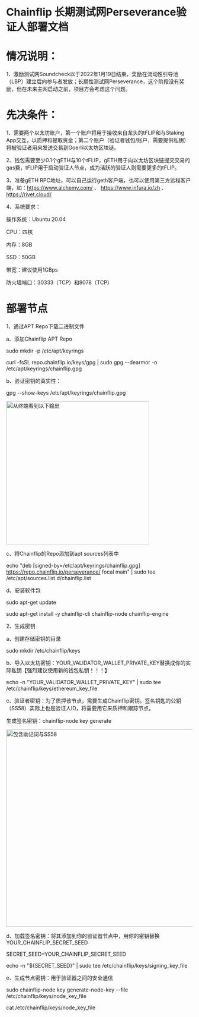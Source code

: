 # Chainflip 长期测试网Perseverance验证人部署文档

# 情况说明：

1、激励测试网Soundcheck以于2022年1月19日结束，奖励在流动性引导池（LBP）建立后向参与者发放；长期性测试网Perseverance，这个阶段没有奖励，但在未来主网启动之前，项目方会考虑这个问题。

# 先决条件：

1、需要两个以太坊账户，第一个账户将用于接收来自龙头的tFLIP和与Staking App交互，以质押和提取资金；第二个账户（验证者钱包/账户，需要提供私钥）将被验证者用来发送交易到Goerli以太坊区块链。

2、钱包需要至少0.1个gETH与10个tFLIP，gETH用于向以太坊区块链提交交易的gas费，tFLIP用于启动验证人节点，成为活跃的验证人则需要更多的tFLIP。

3、准备gETH RPC地址，可以自己运行geth客户端，也可以使用第三方远程客户端，如：https://www.alchemy.com/  、  https://www.infura.io/zh  、  https://rivet.cloud/

4、系统要求：
 
 操作系统：Ubuntu 20.04
 
 CPU：四核
 
 内存：8GB
 
 SSD：50GB
 
 带宽：建议使用1GBps
 
 防火墙端口：30333（TCP）和8078（TCP）

# 部署节点

1、通过APT Repo下载二进制文件

a、添加Chainflip APT Repo

sudo mkdir -p /etc/apt/keyrings

curl -fsSL repo.chainflip.io/keys/gpg | sudo gpg --dearmor -o /etc/apt/keyrings/chainflip.gpg

b、验证密钥的真实性：

gpg --show-keys /etc/apt/keyrings/chainflip.gpg

<img width="386" alt="从终端看到以下输出" src="https://user-images.githubusercontent.com/100336530/207263177-6fc438f6-32ed-4209-b522-6769264ea975.png">

c、将Chainflip的Repo添加到apt sources列表中

echo "deb [signed-by=/etc/apt/keyrings/chainflip.gpg] https://repo.chainflip.io/perseverance/ focal main" | sudo tee /etc/apt/sources.list.d/chainflip.list

d、安装软件包

sudo apt-get update

sudo apt-get install -y chainflip-cli chainflip-node chainflip-engine

2、生成密钥

a、创建存储密钥的目录

sudo mkdir /etc/chainflip/keys

b、导入以太坊密钥：YOUR_VALIDATOR_WALLET_PRIVATE_KEY替换成你的实际私钥【强烈建议使用新的钱包私钥！！！】

echo -n "YOUR_VALIDATOR_WALLET_PRIVATE_KEY" |  sudo tee /etc/chainflip/keys/ethereum_key_file

c、验证者密钥：为了质押该节点，需要生成Chainflip密钥。签名钥匙的公钥（SS58）实际上也是验证人ID，将需要用它来质押和跟踪节点。

生成签名密钥：chainflip-node key generate

<img width="531" alt="包含助记词与SS58" src="https://user-images.githubusercontent.com/100336530/207264317-00e5a06b-8695-49af-b1b2-d259b4749266.png">

d、加载签名密钥：将其添加到你的验证器节点中，用你的密钥替换YOUR_CHAINFLIP_SECRET_SEED

SECRET_SEED=YOUR_CHAINFLIP_SECRET_SEED

echo -n "${SECRET_SEED}" | sudo tee /etc/chainflip/keys/signing_key_file

e、生成节点密钥：用于验证器之间的安全通信

sudo chainflip-node key generate-node-key --file /etc/chainflip/keys/node_key_file

cat /etc/chainflip/keys/node_key_file
